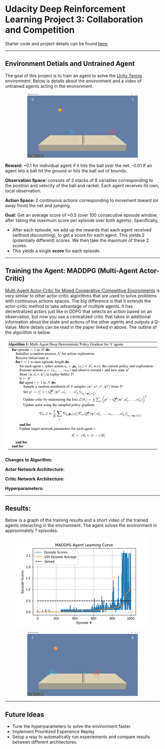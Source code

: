 # Udacity Deep Reinforcement Learning Project 3: Collaboration and Competition
Starter code and project details can be found [here](https://github.com/udacity/deep-reinforcement-learning/tree/master/p3_collab-compet).

--------

## Environment Detials and Untrained Agent
The goal of this project is to train an agent to solve the [Unity Tennis](https://github.com/Unity-Technologies/ml-agents/blob/master/docs/Learning-Environment-Examples.md#tennis) environment.
Below is details about the environment and a video of untrained agents acting in the environment.

<p align="center">
    <img src = "https://github.com/JSheldon3488/DeepRL_Collaboration_Competition/blob/master/images/untrained_tennis.gif">
</p>

**Reward:** +0.1 for individual agent if it hits the ball over the net. -0.01 If an agent lets a ball hit the ground or hits the ball out of bounds.

**Observation Space:** consists of 3 stacks of 8 variables corresponding to the position and velocity of the ball and racket. Each agent receives its own, local observation.  

**Action Space:** 2 continuous actions corresponding to movement toward (or away from) the net and jumping. 

**Goal:** Get an average score of +0.5 (over 100 consecutive episode window, after taking the maximum score per episode over both agents). Specifically,

- After each episode, we add up the rewards that each agent received (without discounting), to get a score for each agent. This yields 2 (potentially different) scores. We then take the maximum of these 2 scores.
- This yields a single **score** for each episode.
 
 --------
 
## Training the Agent: MADDPG (Multi-Agent Actor-Critic)
[Multi-Agent Actor-Critic for Mixed Cooperative-Competitive Environments](https://papers.nips.cc/paper/7217-multi-agent-actor-critic-for-mixed-cooperative-competitive-environments.pdf) 
is very similar to other actor-critic algorithms that are used to solve problems with continuous actions spaces. 
The big difference is that it extends the actor-critic method to take advantage of multiple agents.
It has decentralized actors just like in DDPG that selects an action based on an observation,
but now you use a centralized critic that takes in additional information about the state and actions of the other agents and outputs a Q-Value.
More details can be read in the paper linked in above. The outline of the algorithm is below.
<!--
#TODO: Add better explanation of MADDPG
-->

<!--
#TODO: Add image of algorithm
-->
<p align="center">
    <img src = "images\MADDPG_Algorithm.png">
</p>

<!--
#TODO: Fill in network information
-->
**Changes to Algorithm:**

**Actor Network Architecture:**

**Critic Network Architecture:**

**Hyperparameters:** 

-----------

## Results:
Below is a graph of the training results and a short video of the trained agents interacting in the environment. 
The agent solves the environment in approximately ? episodes.

<p align="center">
<img src= "https://github.com/JSheldon3488/DeepRL_Collaboration_Competition/blob/master/images/MADDPG_results.png" >
</p>

<p align="center">
    <img src = "https://github.com/JSheldon3488/DeepRL_Collaboration_Competition/blob/master/images/trained_tennis.gif">
</p>

----------

## Future Ideas
 - Tune the hyperparameters to solve the environment faster.
 - Implement Prioritized Experience Replay
 - Setup a way to automatically run experiements and compare results between different architectures.
 
